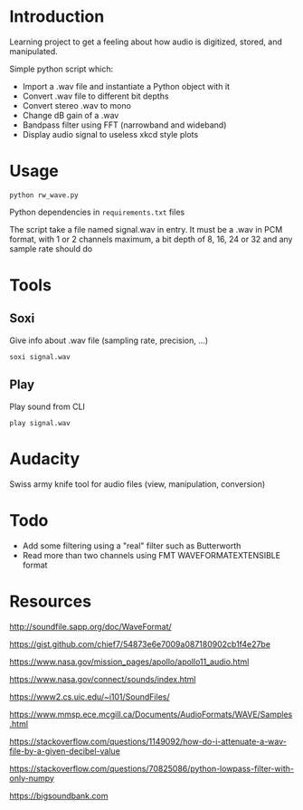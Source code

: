 # Introduction

Learning project to get a feeling about how audio is digitized, stored, and manipulated.

Simple python script which:

- Import a .wav file and instantiate a Python object with it
- Convert .wav file to different bit depths
- Convert stereo .wav to mono
- Change dB gain of a .wav
- Bandpass filter using FFT (narrowband and wideband)
- Display audio signal to useless xkcd style plots

# Usage

```
python rw_wave.py
```

Python dependencies in `requirements.txt` files

The script take a file named signal.wav in entry. It must be a .wav in PCM format, with 1 or 2 channels maximum, a bit depth of 8, 16, 24 or 32 and any sample rate should do

# Tools

## Soxi

Give info about .wav file (sampling rate, precision, ...)

    soxi signal.wav

## Play

Play sound from CLI

    play signal.wav

# Audacity

Swiss army knife tool for audio files (view, manipulation, conversion)

# Todo

- Add some filtering using a "real" filter such as Butterworth
- Read more than two channels using FMT WAVEFORMATEXTENSIBLE format

# Resources

http://soundfile.sapp.org/doc/WaveFormat/

https://gist.github.com/chief7/54873e6e7009a087180902cb1f4e27be

https://www.nasa.gov/mission_pages/apollo/apollo11_audio.html

https://www.nasa.gov/connect/sounds/index.html

https://www2.cs.uic.edu/~i101/SoundFiles/

https://www.mmsp.ece.mcgill.ca/Documents/AudioFormats/WAVE/Samples.html

https://stackoverflow.com/questions/1149092/how-do-i-attenuate-a-wav-file-by-a-given-decibel-value

https://stackoverflow.com/questions/70825086/python-lowpass-filter-with-only-numpy

https://bigsoundbank.com
